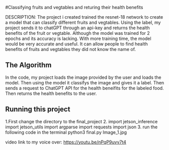 #Classifying fruits and vegtables and returing their health benefits

 DESCRIPTION:
 The project i created trained the resnet-18 network to create a model that can classify different fruits and vegtables. Using the label, my project sends it to chatGPT through an api-key and returns the health benefits of the fruit or vegtable. Although the model was trained for 2 epochs and its accuracy is lacking. With more training time, the model would be very accurate and useful. It can allow people to find health benefits of fruits and vegtables they did not know the name of.

## The Algorithm

In the code, my project loads the image provided by the user and loads the model. Then using the model it classifys the image and gives it a label. Then sends a request to ChatGPT API for the health beneifits for the labeled food. Then returns the health benefits to the user.

## Running this project

1.First change the directory to the final_project
2. import jetson_inference
import jetson_utils
import argparse
import requests
import json
3. run the following code in the terminal python3 final.py Image_1.jpg

video link to my voice over: https://youtu.be/nPqP9uvv7t4


